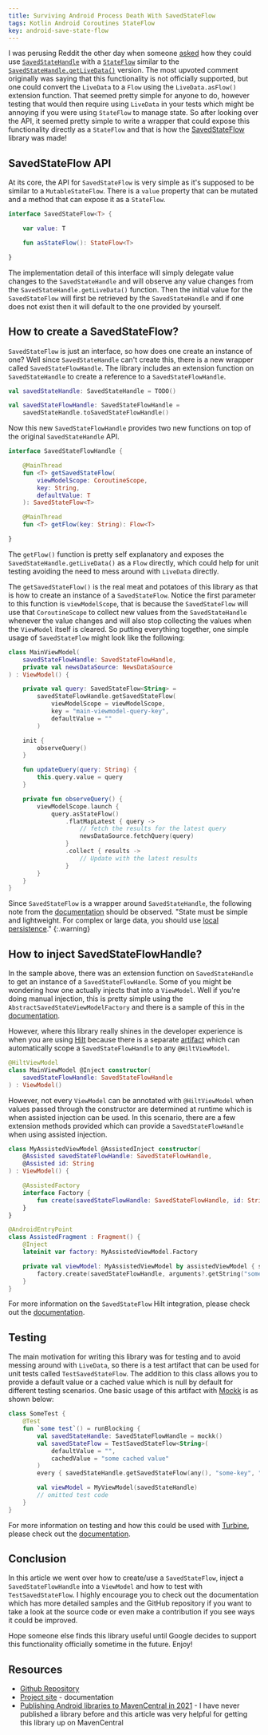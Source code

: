 ```yaml
---
title: Surviving Android Process Death With SavedStateFlow
tags: Kotlin Android Coroutines StateFlow
key: android-save-state-flow
---
```


I was perusing Reddit the other day when someone [asked](https://www.reddit.com/r/androiddev/comments/rlxrsr/in_stateflow_how_can_we_save_and_restore_android/) how they could use [`SavedStateHandle`](https://developer.android.com/reference/androidx/lifecycle/SavedStateHandle) with a [`StateFlow`](https://kotlin.github.io/kotlinx.coroutines/kotlinx-coroutines-core/kotlinx.coroutines.flow/-state-flow/) similar to the [`SavedStateHandle.getLiveData()`](https://developer.android.com/topic/libraries/architecture/viewmodel-savedstate) version. The most upvoted comment originally was saying that this functionality is not officially supported, but one could convert the `LiveData` to a `Flow` using the `LiveData.asFlow()` extension function. That seemed pretty simple for anyone to do, however testing that would then require using `LiveData` in your tests which might be annoying if you were using `StateFlow` to manage state. So after looking over the API, it seemed pretty simple to write a wrapper that could expose this functionality directly as a `StateFlow` and that is how the [SavedStateFlow](https://plusmobileapps.com/SavedStateFlow/) library was made!

<!--more-->

## SavedStateFlow API 

At its core, the API for `SavedStateFlow` is very simple as it's supposed to be similar to a `MutableStateFlow`. There is a `value` property that can be mutated and a method that can expose it as a `StateFlow`. 

```kotlin
interface SavedStateFlow<T> {

    var value: T

    fun asStateFlow(): StateFlow<T>

}
```

The implementation detail of this interface will simply delegate value changes to the `SavedStateHandle` and will observe any value changes from the `SavedStateHandle.getLiveData()` function. Then the initial value for the `SavedStateFlow` will first be retrieved by the `SavedStateHandle` and if one does not exist then it will default to the one provided by yourself. 

## How to create a SavedStateFlow? 

`SavedStateFlow` is just an interface, so how does one create an instance of one? Well since `SavedStateHandle` can't create this, there is a new wrapper called `SavedStateFlowHandle`. The library includes an extension function on `SavedStateHandle` to create a reference to a `SavedStateFlowHandle`. 

```kotlin
val savedStateHandle: SavedStateHandle = TODO() 

val savedStateFlowHandle: SavedStateFlowHandle = 
    savedStateHandle.toSavedStateFlowHandle()
```

Now this new `SavedStateFlowHandle` provides two new functions on top of the original `SavedStateHandle` API. 

```kotlin
interface SavedStateFlowHandle {

    @MainThread
    fun <T> getSavedStateFlow(
        viewModelScope: CoroutineScope,
        key: String,
        defaultValue: T
    ): SavedStateFlow<T>

    @MainThread
    fun <T> getFlow(key: String): Flow<T>

}
```

The `getFlow()` function is pretty self explanatory and exposes the `SavedStateHandle.getLiveData()` as a `Flow` directly, which could help for unit testing avoiding the need to mess around with `LiveData` directly. 

The `getSavedStateFlow()` is the real meat and potatoes of this library as that is how to create an instance of a `SavedStateFlow`. Notice the first parameter to this function is `viewModelScope`, that is because the `SavedStateFlow` will use that `CoroutineScope` to collect new values from the `SavedStateHandle` whenever the value changes and will also stop collecting the values when the `ViewModel` itself is cleared. So putting everything together, one simple usage of `SavedStateFlow` might look like the following: 

```kotlin
class MainViewModel(
    savedStateFlowHandle: SavedStateFlowHandle,
    private val newsDataSource: NewsDataSource
) : ViewModel() {

    private val query: SavedStateFlow<String> =
        savedStateFlowHandle.getSavedStateFlow(
            viewModelScope = viewModelScope,
            key = "main-viewmodel-query-key", 
            defaultValue = ""
        )

    init {
        observeQuery()
    }

    fun updateQuery(query: String) {
        this.query.value = query
    }

    private fun observeQuery() {
        viewModelScope.launch {
            query.asStateFlow()
                .flatMapLatest { query ->
                    // fetch the results for the latest query
                    newsDataSource.fetchQuery(query)
                }
                .collect { results ->
                    // Update with the latest results
                }
        }
    }
}
```

Since `SavedStateFlow` is a wrapper around `SavedStateHandle`, the following note from the [documentation](https://developer.android.com/topic/libraries/architecture/viewmodel-savedstate) should be observed. "State must be simple and lightweight. For complex or large data, you should use [local persistence](https://developer.android.com/topic/libraries/architecture/saving-states#local)."
{:.warning}

## How to inject SavedStateFlowHandle?

In the sample above, there was an extension function on `SavedStateHandle` to get an instance of a `SavedStateFlowHandle`. Some of you might be wondering how one actually injects that into a `ViewModel`. Well if you're doing manual injection, this is pretty simple using the `AbstractSavedStateViewModelFactory` and there is a sample of this in the [documentation](https://plusmobileapps.com/SavedStateFlow/manual-di/). 

However, where this library really shines in the developer experience is when you are using [Hilt](https://developer.android.com/training/dependency-injection/hilt-android) because there is a separate [artifact](https://plusmobileapps.com/SavedStateFlow/setup/#savedstateflow-hilt) which can automatically scope a `SavedStateFlowHandle` to any `@HiltViewModel`. 

```kotlin
@HiltViewModel
class MainViewModel @Inject constructor(
    savedStateFlowHandle: SavedStateFlowHandle
) : ViewModel()
```

However, not every `ViewModel` can be annotated with `@HiltViewModel` when values passed through the constructor are determined at runtime which is when assisted injection can be used. In this scenario, there are a few extension methods provided which can provide a `SavedStateFlowHandle` when using assisted injection. 

```kotlin
class MyAssistedViewModel @AssistedInject constructor(
    @Assisted savedStateFlowHandle: SavedStateFlowHandle,
    @Assisted id: String
) : ViewModel() {

    @AssistedFactory
    interface Factory {
        fun create(savedStateFlowHandle: SavedStateFlowHandle, id: String): MyAssistedViewModel
    }
}

@AndroidEntryPoint
class AssistedFragment : Fragment() {
    @Inject
    lateinit var factory: MyAssistedViewModel.Factory

    private val viewModel: MyAssistedViewModel by assistedViewModel { savedStateFlowHandle ->
        factory.create(savedStateFlowHandle, arguments?.getString("some-argument-key")!!)
    }
}
```

For more information on the `SavedStateFlow` Hilt integration, please check out the [documentation](https://plusmobileapps.com/SavedStateFlow/hilt-di/).

## Testing

The main motivation for writing this library was for testing and to avoid messing around with `LiveData`, so there is a test artifact that can be used for unit tests called `TestSavedStateFlow`. The addition to this class allows you to provide a default value or a cached value which is null by default for different testing scenarios. One basic usage of this artifact with [Mockk](https://mockk.io/) is as shown below: 

```kotlin
class SomeTest {
    @Test
    fun `some test`() = runBlocking {
        val savedStateHandle: SavedStateFlowHandle = mockk()
        val savedStateFlow = TestSavedStateFlow<String>(
            defaultValue = "", 
            cachedValue = "some cached value"
        )
        every { savedStateHandle.getSavedStateFlow(any(), "some-key", "") } returns savedStateFlow

        val viewModel = MyViewModel(savedStateHandle)
        // omitted test code
    }
}
```

For more information on testing and how this could be used with [Turbine](https://github.com/cashapp/turbine), please check out the [documentation](https://plusmobileapps.com/SavedStateFlow/testing/).

## Conclusion 

In this article we went over how to create/use a `SavedStateFlow`, inject a `SavedStateFlowHandle` into a `ViewModel` and how to test with `TestSavedStateFlow`. I highly encourage you to check out the documentation which has more detailed samples and the GitHub repository if you want to take a look at the source code or even make a contribution if you see ways it could be improved. 

Hope someone else finds this library useful until Google decides to support this functionality officially sometime in the future. Enjoy!

## Resources

* [Github Repository](https://github.com/plusmobileapps/SavedStateFlow)
* [Project site](https://plusmobileapps.com/SavedStateFlow/) - documentation
* [Publishing Android libraries to MavenCentral in 2021](https://getstream.io/blog/publishing-libraries-to-mavencentral-2021/) - I have never published a library before and this article was very helpful for getting this library up on MavenCentral
